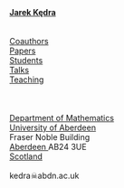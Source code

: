 <html>
<head>
<meta http-equiv="Content-Type" content="text/html; charset=UTF-8">
<title>
Jarek Kędra
</title>

<link rel="stylesheet" type="text/css" href="global.css" media="screen">
</head>


<body style="background-image:url('ja-monk.jpg');
background-repeat:no-repeat;
background-position:120px -50px">

<b>
<a href=http://www.abdn.ac.uk/ncs/profiles/kedra/>
Jarek Kędra</a>
</b>
<br><br>
<br>

<a href="HTML/coauthors.html">
Coauthors</a>
<br>
<a href="HTML/papers.html">
Papers</a>
<br>
<a href="HTML/students.html">
Students</a>
<br>
<a href="HTML/talks.html">
Talks</a>
<br>
<a href="HTML/teaching/geometry/">
Teaching</a>

<br>
<br>
<br>
<br>
<a href="http://www.abdn.ac.uk/ncs/departments/mathematics/index.php">
Department of Mathematics</a><br>
<a href="http://www.abdn.ac.uk">
University of Aberdeen</a><br>
Fraser Noble Building<br>
<a href="http://sco.wikipedia.org/wiki/Aberdeen">
Aberdeen </a>AB24 3UE<br>
<a href="http://sco.wikipedia.org/wiki/Scotland">
Scotland</a>
</a>
<br>
<br>
kedra&#9760;abdn.ac.uk

<br>
<br>
<br>
<br>


</body>
</html>
